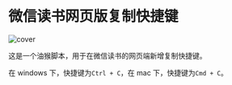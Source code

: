 # 微信读书网页版复制快捷键

![cover](https://pictures.kazoottt.top/2024/06/20240605-f9f1fd7eec262178e50fb61695d12535.png)

这是一个油猴脚本，用于在微信读书的网页端新增复制快捷键。

在 windows 下，快捷键为`Ctrl + C`，在 mac 下，快捷键为`Cmd + C`。
